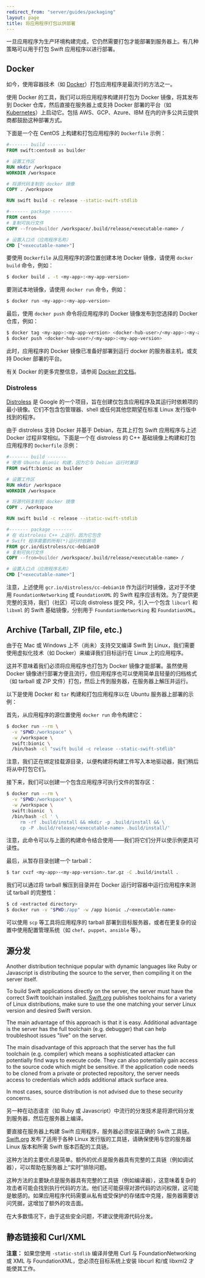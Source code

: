 ```yaml
---
redirect_from: "server/guides/packaging"
layout: page
title: 将应用程序打包以供部署
---
```


一旦应用程序为生产环境构建完成，它仍然需要打包才能部署到服务器上。有几种策略可以用于打包 Swift 应用程序以进行部署。

## Docker

如今，使用容器技术（如 [Docker](https://www.docker.com)）打包应用程序是最流行的方法之一。

使用 Docker 的工具，我们可以将应用程序构建并打包为 Docker 镜像，将其发布到 Docker 仓库，然后直接在服务器上或支持 Docker 部署的平台（如 [Kubernetes](https://kubernetes.io)）上启动它。包括 AWS、GCP、Azure、IBM 在内的许多公共云提供商都鼓励这种部署方式。

下面是一个在 CentOS 上构建和打包应用程序的 `Dockerfile` 示例：


```Dockerfile
#------- build -------
FROM swift:centos8 as builder

# 设置工作区
RUN mkdir /workspace
WORKDIR /workspace

# 将源代码复制到 docker 镜像
COPY . /workspace

RUN swift build -c release --static-swift-stdlib

#------- package -------
FROM centos
# 复制可执行文件
COPY --from=builder /workspace/.build/release/<executable-name> /

# 设置入口点（应用程序名称）
CMD ["<executable-name>"]
```

要使用 `Dockerfile` 从应用程序的源位置创建本地 Docker 镜像，请使用 `docker build` 命令，例如：

```bash
$ docker build . -t <my-app>:<my-app-version>
```

要测试本地镜像，请使用 `docker run` 命令，例如：

```bash
$ docker run <my-app>:<my-app-version>
```

最后，使用 `docker push` 命令将应用程序的 Docker 镜像发布到您选择的 Docker 仓库，例如：

```bash
$ docker tag <my-app>:<my-app-version> <docker-hub-user>/<my-app>:<my-app-version>
$ docker push <docker-hub-user>/<my-app>:<my-app-version>
```

此时，应用程序的 Docker 镜像已准备好部署到运行 docker 的服务器主机，或支持 Docker 部署的平台。

有关 Docker 的更多完整信息，请参阅 [Docker 的文档](https://docs.docker.com/engine/reference/commandline/)。


### Distroless

[Distroless](https://github.com/GoogleContainerTools/distroless) 是 Google 的一个项目，旨在创建仅包含应用程序及其运行时依赖项的最小镜像。它们不包含包管理器、shell 或任何其他您期望在标准 Linux 发行版中找到的程序。

由于 distroless 支持 Docker 并基于 Debian，在其上打包 Swift 应用程序与上述 Docker 过程非常相似。下面是一个在 distroless 的 C++ 基础镜像上构建和打包应用程序的 `Dockerfile` 示例：

```Dockerfile
#------- build -------
# 使用 Ubuntu Bionic 构建，因为它与 Debian 运行时兼容
FROM swift:bionic as builder

# 设置工作区
RUN mkdir /workspace
WORKDIR /workspace

# 将源代码复制到 docker 镜像
COPY . /workspace

RUN swift build -c release --static-swift-stdlib

#------- package -------
# 在 distroless C++ 上运行，因为它包含
# Swift 程序需要的所有(*)运行时依赖项
FROM gcr.io/distroless/cc-debian10
# 复制可执行文件
COPY --from=builder /workspace/.build/release/<executable-name> /

# 设置入口点（应用程序名称）
CMD ["<executable-name>"]
```

注意，上述使用 `gcr.io/distroless/cc-debian10` 作为运行时镜像，这对于不使用 `FoundationNetworking` 或 `FoundationXML` 的 Swift 程序应该有效。为了提供更完整的支持，我们（社区）可以向 distroless 提交 PR，引入一个包含 `libcurl` 和 `libxml` 的 Swift 基础镜像，分别用于 `FoundationNetworking` 和 `FoundationXML`。


## Archive (Tarball, ZIP file, etc.)

由于在 Mac 或 Windows 上不（尚未）支持交叉编译 Swift 到 Linux，我们需要使用虚拟化技术（如 Docker）来编译我们目标运行在 Linux 上的应用程序。

这并不意味着我们必须将应用程序也打包为 Docker 镜像才能部署。虽然使用 Docker 镜像进行部署方便且流行，但应用程序也可以使用简单且轻量的归档格式（如 tarball 或 ZIP 文件）打包，然后上传到服务器，在服务器上解压并运行。

以下是使用 Docker 和 `tar` 构建和打包应用程序以在 Ubuntu 服务器上部署的示例：

首先，从应用程序的源位置使用 `docker run` 命令构建它：

```bash
$ docker run --rm \
  -v "$PWD:/workspace" \
  -w /workspace \
  swift:bionic \
  /bin/bash -cl "swift build -c release --static-swift-stdlib"
```

注意，我们正在绑定挂载源目录，以便构建将构建工件写入本地驱动器，我们稍后将从中打包它们。

接下来，我们可以创建一个包含应用程序可执行文件的暂存区：


```bash
$ docker run --rm \
  -v "$PWD:/workspace" \
  -w /workspace \
  swift:bionic  \
  /bin/bash -cl ' \
     rm -rf .build/install && mkdir -p .build/install && \
     cp -P .build/release/<executable-name> .build/install/'
```

注意，此命令可以与上面的构建命令结合使用——我们将它们分开以使示例更具可读性。

最后，从暂存目录创建一个 tarball：

```bash
$ tar cvzf <my-app>-<my-app-version>.tar.gz -C .build/install .
```

我们可以通过将 tarball 解压到目录并在 Docker 运行时容器中运行应用程序来测试 tarball 的完整性：

```bash
$ cd <extracted directory>
$ docker run -v "$PWD:/app" -w /app bionic ./<executable-name>
```

可以使用 `scp` 等工具将应用程序的 tarball 部署到目标服务器，或者在更复杂的设置中使用配置管理系统（如 `chef`、`puppet`、`ansible` 等）。


## 源分发

Another distribution technique popular with dynamic languages like Ruby or Javascript is distributing the source to the server, then compiling it on the server itself.

To build Swift applications directly on the server, the server must have the correct Swift toolchain installed. [Swift.org](/download/#linux) publishes toolchains for a variety of Linux distributions, make sure to use the one matching your server Linux version and desired Swift version.

The main advantage of this approach is that it is easy. Additional advantage is the server has the full toolchain (e.g. debugger) that can help troubleshoot issues "live" on the server.

The main disadvantage of this approach that the server has the full toolchain (e.g. compiler) which means a sophisticated attacker can potentially find ways to execute code. They can also potentially gain access to the source code which might be sensitive. If the application code needs to be cloned from a private or protected repository, the server needs access to credentials which adds additional attack surface area.

In most cases, source distribution is not advised due to these security concerns.

另一种在动态语言（如 Ruby 或 Javascript）中流行的分发技术是将源代码分发到服务器，然后在服务器上编译。

要直接在服务器上构建 Swift 应用程序，服务器必须安装正确的 Swift 工具链。[Swift.org](https://www.swift.org/download/#linux) 发布了适用于各种 Linux 发行版的工具链，请确保使用与您的服务器 Linux 版本和所需 Swift 版本匹配的工具链。

这种方法的主要优点是简单。额外的优点是服务器具有完整的工具链（例如调试器），可以帮助在服务器上“实时”排除问题。

这种方法的主要缺点是服务器具有完整的工具链（例如编译器），这意味着复杂的攻击者可能会找到执行代码的方法。他们还可能获得对源代码的访问权限，这可能是敏感的。如果应用程序代码需要从私有或受保护的存储库中克隆，服务器需要访问凭据，这增加了额外的攻击面。

在大多数情况下，由于这些安全问题，不建议使用源代码分发。

## 静态链接和 Curl/XML

**注意：** 如果您使用 `-static-stdlib` 编译并使用 Curl 与 FoundationNetworking 或 XML 与 FoundationXML，您必须在目标系统上安装 libcurl 和/或 libxml2 才能使其工作。